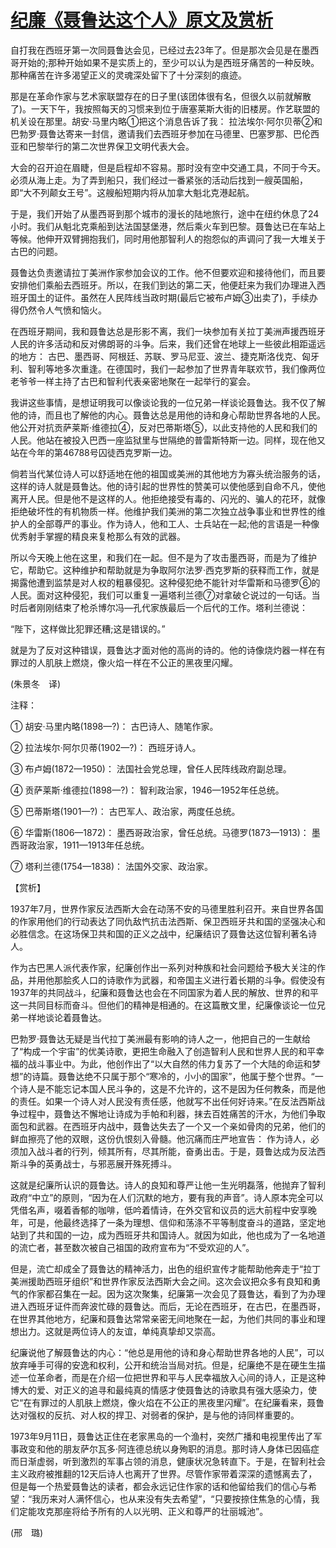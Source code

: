 # [纪廉《聂鲁达这个人》原文及赏析](https://www.vrrw.net/wx/12352.html)

自打我在西班牙第一次同聂鲁达会见，已经过去23年了。但是那次会见是在墨西哥开始的;那种开始如果不是实质上的，至少可以认为是西班牙痛苦的一种反映。那种痛苦在许多渴望正义的灵魂深处留下了十分深刻的痕迹。

那是在革命作家与艺术家联盟存在的日子里(该团体很有名，但很久以前就解散了)。一天下午，我按照每天的习惯来到位于唐塞莱斯大街的旧楼房。作艺联盟的机关设在那里。胡安·马里内略①把这个消息告诉了我： 拉法埃尔·阿尔贝蒂②和巴勃罗·聂鲁达寄来一封信，邀请我们去西班牙参加在马德里、巴塞罗那、巴伦西亚和巴黎举行的第二次世界保卫文明代表大会。

大会的召开迫在眉睫，但是启程却不容易。那时没有空中交通工具，不同于今天。必须从海上走。为了弄到船只，我们经过一番紧张的活动后找到一艘英国船，即“大不列颠女王号”。这艘船短期内将从加拿大魁北克港起航。

于是，我们开始了从墨西哥到那个城市的漫长的陆地旅行，途中在纽约休息了24小时。我们从魁北克乘船到达法国瑟堡港，然后乘火车到巴黎。聂鲁达已在车站上等候。他伸开双臂拥抱我们，同时用他那智利人的抱怨似的声调问了我一大堆关于古巴的问题。



聂鲁达负责邀请拉丁美洲作家参加会议的工作。他不但要欢迎和接待他们，而且要安排他们乘船去西班牙。所以，在我们到达的第二天，他便赶来为我们办理进入西班牙国土的证件。虽然在人民阵线当政时期(最后它被布卢姆③出卖了)，手续办得仍然令人气愤和恼火。

在西班牙期间，我和聂鲁达总是形影不离，我们一块参加有关拉丁美洲声援西班牙人民的许多活动和反对佛朗哥的斗争。后来，我们还曾在地球上一些彼此相距遥远的地方： 古巴、墨西哥、阿根廷、苏联、罗马尼亚、波兰、捷克斯洛伐克、匈牙利、智利等地多次重逢。在德国时，我们一起参加了世界青年联欢节，我们像两位老爷爷一样主持了古巴和智利代表亲密地聚在一起举行的宴会。

我讲这些事情，是想证明我可以像谈论我的一位兄弟一样谈论聂鲁达。我不仅了解他的诗，而且也了解他的内心。聂鲁达总是用他的诗和身心帮助世界各地的人民。他公开对抗贡萨莱斯·维德拉④，反对巴蒂斯塔⑤，以此支持他的人民和我们的人民。他站在被投入巴西一座监狱里与世隔绝的普雷斯特斯一边。同样，现在他又站在今年的第46788号囚徒西克罗斯一边。

倘若当代某位诗人可以舒适地在他的祖国或美洲的其他地方为寡头统治服务的话，这样的诗人就是聂鲁达。他的诗引起的世界性的赞美可以使他感到自命不凡，使他离开人民。但是他不是这样的人。他拒绝接受有毒的、闪光的、骗人的花环，就像拒绝破坏性的有机物质一样。他维护我们美洲的第二次独立战争事业和世界性的维护人的全部尊严的事业。作为诗人，他和工人、士兵站在一起;他的言语是一种像优秀射手掌握的精良来复枪那么有效的武器。

所以今天晚上他在这里，和我们在一起。但不是为了攻击墨西哥，而是为了维护它，帮助它。这种维护和帮助就是为争取阿尔法罗·西克罗斯的获释而工作，就是揭露他遭到监禁是对人权的粗暴侵犯。这种侵犯绝不能针对华雷斯和马德罗⑥的人民。面对这种侵犯，我们可以重复一遍塔利兰德⑦对拿破仑说过的一句话。当时后者刚刚结束了枪杀博尔冯—孔代家族最后一个后代的工作。塔利兰德说：

“陛下，这样做比犯罪还糟;这是错误的。”

就是为了反对这种错误，聂鲁达才面对他的高尚的诗的。他的诗像烧灼器一样在有罪过的人肌肤上燃烧，像火焰一样在不公正的黑夜里闪耀。

(朱景冬　译)

注释：

① 胡安·马里内略(1898—?)： 古巴诗人、随笔作家。

② 拉法埃尔·阿尔贝蒂(1902—?)： 西班牙诗人。

③ 布卢姆(1872—1950)： 法国社会党总理，曾任人民阵线政府副总理。

④ 贡萨莱斯·维德拉(1898—?)： 智利政治家，1946—1952年任总统。

⑤ 巴蒂斯塔(1901—?)： 古巴军人、政治家，两度任总统。

⑥ 华雷斯(1806—1872)： 墨西哥政治家，曾任总统。马德罗(1873—1913)： 墨西哥政治家，1911—1913年任总统。

⑦ 塔利兰德(1754—1838)： 法国外交家、政治家。

【赏析】

1937年7月，世界作家反法西斯大会在动荡不安的马德里胜利召开。来自世界各国的作家用他们的行动表达了同仇敌忾抗击法西斯、保卫西班牙共和国的坚强决心和必胜信念。在这场保卫共和国的正义之战中，纪廉结识了聂鲁达这位智利著名诗人。

作为古巴黑人派代表作家，纪廉创作出一系列对种族和社会问题给予极大关注的作品，并用他那脍炙人口的诗歌作为武器，和帝国主义进行着长期的斗争。假使没有1937年的共同战斗，纪廉和聂鲁达也会在不同国家为着人民的解放、世界的和平这一共同目标而奋斗。但他们的精神是相通的。在这篇散文里，纪廉像谈论一位兄弟一样地谈论着聂鲁达。

巴勃罗·聂鲁达无疑是当代拉丁美洲最有影响的诗人之一，他把自己的一生献给了“构成一个宇宙”的优美诗歌，更把生命融入了创造智利人民和世界人民的和平幸福的战斗事业中。为此，他创作出了“以大自然的伟力复苏了一个大陆的命运和梦想”的诗篇。聂鲁达绝不只属于那个“寒冷的，小小的国家”，他属于整个世界。“一个诗人是不能忘记本国人民斗争的，这是不允许的，这不是因为任何教条，而是他的责任。如果一个诗人对人民没有责任感，他就写不出任何好诗来。”在反法西斯战争过程中，聂鲁达不懈地让诗成为手帕和利器，抹去百姓痛苦的汗水，为他们争取面包和武器。在西班牙内战中，聂鲁达失去了一个又一个亲如骨肉的兄弟，他们的鲜血擦亮了他的双眼，这份仇恨刻入骨髓。他沉痛而庄严地宣告： 作为诗人，必须加入战斗者的行列，倾其所有，尽其所能，奋勇出击。于是，聂鲁达成为反法西斯斗争的英勇战士，与邪恶展开殊死搏斗。

这就是纪廉所认识的聂鲁达。诗人的良知和尊严让他一生光明磊落，他抛弃了智利政府“中立”的原则，“因为在人们沉默的地方，要有我的声音”。诗人原本完全可以凭借名声，啜着香郁的咖啡，低吟着情诗，在外交官和议员的远大前程中安享晚年，可是，他最终选择了一条为理想、信仰和荡涤不平等制度奋斗的道路，坚定地站到了共和国的一边，成为西班牙共和国诗人。就因为如此，他也成为了一名地道的流亡者，甚至数次被自己祖国的政府宣布为“不受欢迎的人”。

但是，流亡却成全了聂鲁达的精神活力，出色的组织宣传才能帮助他奔走于“拉丁美洲援助西班牙组织”和世界作家反法西斯大会之间。这次会议把众多有良知和勇气的作家都召集在一起。因为这次聚集，纪廉第一次会见了聂鲁达，看到了为办理进入西班牙证件而奔波忙碌的聂鲁达。而后，无论在西班牙，在古巴，在墨西哥，在世界其他地方，纪廉和聂鲁达常常亲密无间地聚在一起，为他们共同的事业和理想出力。这就是两位诗人的友谊，单纯真挚却又崇高。

纪廉说他了解聂鲁达的内心：“他总是用他的诗和身心帮助世界各地的人民”，可以放弃唾手可得的安逸和权利，公开和统治当局对抗。但是，纪廉绝不是在硬生生描述一位革命者，而是在介绍一位把世界和平与人民幸福放入心间的诗人，正是这种博大的爱、对正义的追寻和最纯真的情感才使聂鲁达的诗歌具有强大感染力，使它“在有罪过的人肌肤上燃烧，像火焰在不公正的黑夜里闪耀”。在纪廉看来，聂鲁达对强权的反抗、对人权的捍卫、对弱者的保护，是与他的诗同样重要的。

1973年9月11日，聂鲁达正住在老家黑岛的一个渔村，突然广播和电视里传出了军事政变和他的朋友萨尔瓦多·阿连德总统以身殉职的消息。那时诗人身体已因癌症而日渐虚弱，听到激烈的军事占领的消息，健康状况急转直下。于是，在智利社会主义政府被推翻的12天后诗人也离开了世界。尽管作家带着深深的遗憾离去了，但是每一个热爱聂鲁达的读者，都会永远记住作家的话和他留给我们的信心与希望：“我历来对人满怀信心，也从来没有失去希望”，“只要按捺住焦急的心情，我们定能攻克那座将给予所有的人以光明、正义和尊严的壮丽城池”。

(邢　璐)

